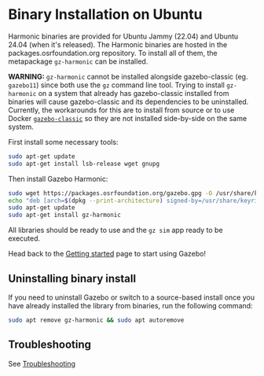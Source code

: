 # Binary Installation on Ubuntu

Harmonic binaries are provided for Ubuntu Jammy (22.04) and Ubuntu 24.04 (when it's released). The
Harmonic binaries are hosted in the packages.osrfoundation.org repository.
To install all of them, the metapackage `gz-harmonic` can be installed.

**WARNING:** `gz-harmonic` cannot be installed alongside gazebo-classic (eg. `gazebo11`) since both use the `gz` command line tool. Trying to install `gz-harmonic` on a system that already has gazebo-classic installed from binaries will cause gazebo-classic and its dependencies to be uninstalled. Currently, the workarounds for this are to install from source or to use Docker [`gazebo-classic`](https://hub.docker.com/_/gazebo) so they are not installed side-by-side on the same system.

First install some necessary tools:

```bash
sudo apt-get update
sudo apt-get install lsb-release wget gnupg
```

Then install Gazebo Harmonic:


```bash
sudo wget https://packages.osrfoundation.org/gazebo.gpg -O /usr/share/keyrings/pkgs-osrf-archive-keyring.gpg
echo "deb [arch=$(dpkg --print-architecture) signed-by=/usr/share/keyrings/pkgs-osrf-archive-keyring.gpg] http://packages.osrfoundation.org/gazebo/ubuntu-stable $(lsb_release -cs) main" | sudo tee /etc/apt/sources.list.d/gazebo-stable.list > /dev/null
sudo apt-get update
sudo apt-get install gz-harmonic
```

All libraries should be ready to use and the `gz sim` app ready to be executed.

Head back to the [Getting started](/docs/all/getstarted)
page to start using Gazebo!


## Uninstalling binary install

If you need to uninstall Gazebo or switch to a source-based install once you
have already installed the library from binaries, run the following command:

```bash
sudo apt remove gz-harmonic && sudo apt autoremove
```

## Troubleshooting

See [Troubleshooting](/docs/harmonic/troubleshooting#ubuntu)
